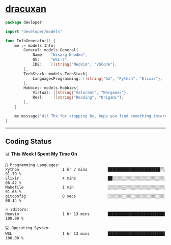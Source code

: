 <!-- Banner -->
<!--
<img src="https://i.imgur.com/mz4ym1F.png" style="max-height:550px"/>
-->

<!-- Coded Intro -->
# [dracuxan](https://bynisarg.in/)

```go
package devloper

import "developer/models"

func InfoGenerator() {
	me := models.Info{
		General: models.General{
			Name:   "Nisarg Khodke",
			OS:     "WSL-2",
			IDE:    []string{"NeoVim", "VSCode"},
		},
		TechStack: models.TechStack{
			LanguagesProgramming: []string{"Go", "Python", "Elixir"},
		},
		Hobbies: models.Hobbies{
			Virtual: []string{"Valorant", "Wargames"},
			Real:    []string{"Reading", "Origami"},
		},		
	}

	me.message("Hi! Thx for stopping by, hope you find something interesting!") 
}
```

---

## Coding Status


<!--START_SECTION:waka-->
📊 **This Week I Spent My Time On** 

```text
💬 Programming Languages: 
Python                   1 hr 7 mins         ███████████████████████░░   91.79 % 
Elixir                   4 mins              ██░░░░░░░░░░░░░░░░░░░░░░░   06.42 % 
Makefile                 1 min               ░░░░░░░░░░░░░░░░░░░░░░░░░   01.65 % 
gitconfig                0 secs              ░░░░░░░░░░░░░░░░░░░░░░░░░   00.14 % 

🔥 Editors: 
Neovim                   1 hr 13 mins        █████████████████████████   100.00 % 

💻 Operating System: 
WSL                      1 hr 13 mins        █████████████████████████   100.00 % 
```


<!--END_SECTION:waka-->
